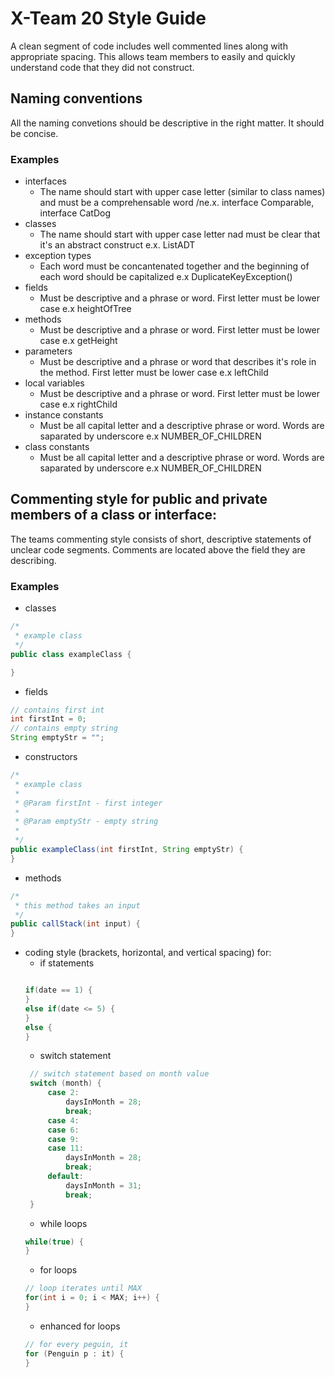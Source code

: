 # X-Team 20 Style Guide

A clean segment of code includes well commented lines along with appropriate spacing. This allows team members to easily and quickly understand code that they did not construct.

## Naming conventions

All the naming convetions should be descriptive in the right matter. It should be concise. 

### Examples
* interfaces
  * The name should start with upper case letter (similar to class names) and must be a comprehensable word /ne.x. interface Comparable, interface CatDog 
* classes
  * The name should start with upper case letter nad must be clear that it's an abstract construct e.x. ListADT
* exception types
  * Each word must be concantenated together and the beginning of each word should be capitalized e.x DuplicateKeyException()
* fields
  * Must be descriptive and a phrase or word. First letter must be lower case e.x heightOfTree
* methods
  * Must be descriptive and a phrase or word. First letter must be lower case e.x getHeight
* parameters
  * Must be descriptive and a phrase or word that describes it's role in the method. First letter must be lower case e.x leftChild
* local variables
  * Must be descriptive and a phrase or word. First letter must be lower case e.x rightChild
* instance constants
  * Must be all capital letter and a descriptive phrase or word. Words are saparated by underscore e.x NUMBER_OF_CHILDREN
* class constants
  * Must be all capital letter and a descriptive phrase or word. Words are saparated by underscore e.x NUMBER_OF_CHILDREN
## Commenting style for public and private members of a class or interface:
The teams commenting style consists of short, descriptive statements of unclear code segments. Comments are located above the field they are describing. 

### Examples

* classes
```Java
/*
 * example class
 */
public class exampleClass {

}
```
* fields
```Java
// contains first int 
int firstInt = 0;
// contains empty string 
String emptyStr = "";
```
* constructors
```Java
/*
 * example class
 *
 * @Param firstInt - first integer
 * 
 * @Param emptyStr - empty string 
 * 
 */
public exampleClass(int firstInt, String emptyStr) {
}
```
* methods
```Java
/*
 * this method takes an input 
 */
public callStack(int input) {
}
```
* coding style (brackets, horizontal, and vertical spacing) for:
  * if statements
  ``` Java
  
  if(date == 1) {
  }
  else if(date <= 5) {
  }
  else {
  }
  ```
  * switch statement
   ``` Java
    // switch statement based on month value 
    switch (month) {
        case 2:
            daysInMonth = 28;
            break;
        case 4:
        case 6:
        case 9:
        case 11:
            daysInMonth = 28;
            break;
        default:
            daysInMonth = 31;
            break;
    }
    ```
  * while loops
  ```Java
  while(true) {
  }
  ```
  * for loops
  ```Java
  // loop iterates until MAX
  for(int i = 0; i < MAX; i++) {
  }
  ```
  * enhanced for loops
  ```Java
  // for every peguin, it 
  for (Penguin p : it) {
  }
  ```
